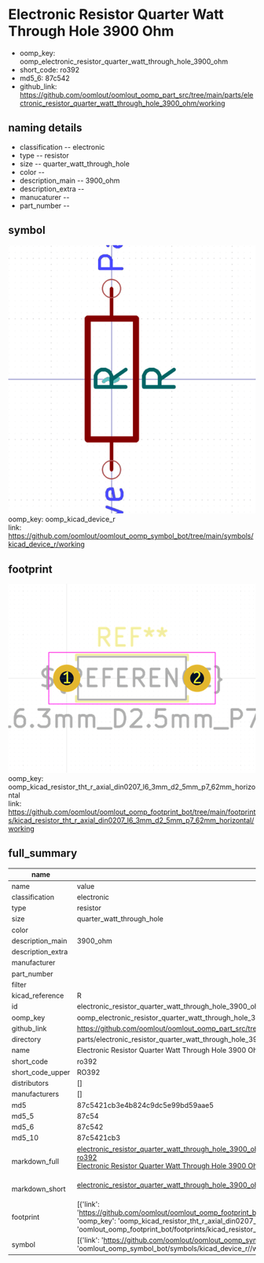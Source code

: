 # Electronic Resistor Quarter Watt Through Hole 3900 Ohm

  
* oomp_key: oomp_electronic_resistor_quarter_watt_through_hole_3900_ohm 
* short_code: ro392
* md5_6: 87c542  
* github_link: https://github.com/oomlout/oomlout_oomp_part_src/tree/main/parts/electronic_resistor_quarter_watt_through_hole_3900_ohm/working  
## naming details
* classification -- electronic
* type -- resistor
* size -- quarter_watt_through_hole
* color -- 
* description_main -- 3900_ohm
* description_extra -- 
* manucaturer -- 
* part_number -- 



## symbol

![](symbol/0/working/working_600.png)  
oomp_key: oomp_kicad_device_r  
link: https://github.com/oomlout/oomlout_oomp_symbol_bot/tree/main/symbols/kicad_device_r/working  

## footprint

![](footprint/0/working/working_600.png)  
oomp_key: oomp_kicad_resistor_tht_r_axial_din0207_l6_3mm_d2_5mm_p7_62mm_horizontal  
link: https://github.com/oomlout/oomlout_oomp_footprint_bot/tree/main/footprints/kicad_resistor_tht_r_axial_din0207_l6_3mm_d2_5mm_p7_62mm_horizontal/working  

## full_summary
| name | value | 
| --- | --- | 
| name | value | 
| classification | electronic | 
| type | resistor | 
| size | quarter_watt_through_hole | 
| color |  | 
| description_main | 3900_ohm | 
| description_extra |  | 
| manufacturer |  | 
| part_number |  | 
| filter |  | 
| kicad_reference | R | 
| id | electronic_resistor_quarter_watt_through_hole_3900_ohm | 
| oomp_key | oomp_electronic_resistor_quarter_watt_through_hole_3900_ohm | 
| github_link | https://github.com/oomlout/oomlout_oomp_part_src/tree/main/parts/electronic_resistor_quarter_watt_through_hole_3900_ohm/working | 
| directory | parts/electronic_resistor_quarter_watt_through_hole_3900_ohm | 
| name | Electronic Resistor Quarter Watt Through Hole 3900 Ohm | 
| short_code | ro392 | 
| short_code_upper | RO392 | 
| distributors | [] | 
| manufacturers | [] | 
| md5 | 87c5421cb3e4b824c9dc5e99bd59aae5 | 
| md5_5 | 87c54 | 
| md5_6 | 87c542 | 
| md5_10 | 87c5421cb3 | 
| markdown_full | [electronic_resistor_quarter_watt_through_hole_3900_ohm](https://github.com/oomlout/oomlout_oomp_part_src/tree/main/parts/electronic_resistor_quarter_watt_through_hole_3900_ohm/working)<br>[ro392](https://github.com/oomlout/oomlout_oomp_part_src/tree/main/parts/electronic_resistor_quarter_watt_through_hole_3900_ohm/working)<br>[Electronic Resistor Quarter Watt Through Hole 3900 Ohm](https://github.com/oomlout/oomlout_oomp_part_src/tree/main/parts/electronic_resistor_quarter_watt_through_hole_3900_ohm/working)<br><br> | 
| markdown_short | [electronic_resistor_quarter_watt_through_hole_3900_ohm](https://github.com/oomlout/oomlout_oomp_part_src/tree/main/parts/electronic_resistor_quarter_watt_through_hole_3900_ohm/working)<br><br> | 
| footprint | [{'link': 'https://github.com/oomlout/oomlout_oomp_footprint_bot/tree/main/foootprntss/kicad_resistor_tht_r_axial_din0207_l6_3mm_d2_5mm_p7_62mm_horizontal', 'oomp_key': 'oomp_kicad_resistor_tht_r_axial_din0207_l6_3mm_d2_5mm_p7_62mm_horizontal', 'directory': 'oomlout_oomp_footprint_bot/footprints/kicad_resistor_tht_r_axial_din0207_l6_3mm_d2_5mm_p7_62mm_horizontal//working/working.kicad_mod'}] | 
| symbol | [{'link': 'https://github.com/oomlout/oomlout_oomp_symbol_bot/tree/main/symbols/kicad_device_r', 'oomp_key': 'oomp_kicad_device_r', 'directory': 'oomlout_oomp_symbol_bot/symbols/kicad_device_r//working/working.kicad_sym'}] | 
